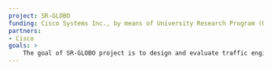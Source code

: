 ```yaml
---
project: SR-GLOBO
funding: Cisco Systems Inc., by means of University Research Program (URP) funding
partners:
- Cisco
goals: >
    The goal of SR-GLOBO project is to design and evaluate traffic engineering algorithms that optimize bandwidth utilization in response to congestion in large telecom provider networks, leveraging segment routing. The objectives are to (1) prove that the knowledge of local counters can be sufficient to design effective traffic engineering algorithms,(2) propose a novel optimization algorithm that, based on such knowledge, achieves decongestion leveraging its global understanding of the network status, (3) analyze the performance of the proposed algorithm and previously developed ones in challenging scenarios where scalability and timeliness are important constraints. 
---
```

